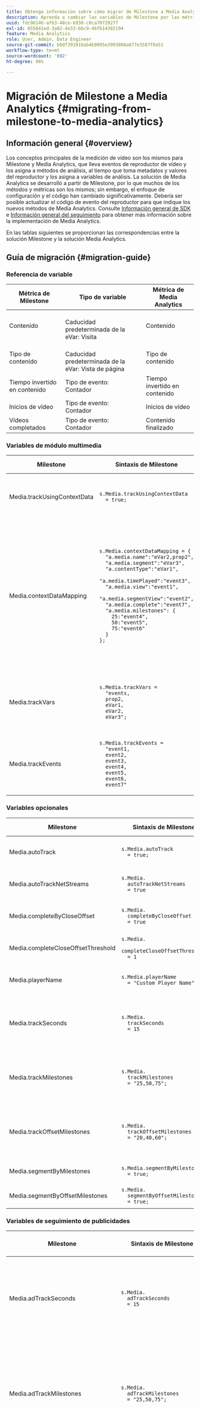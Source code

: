 ```yaml
---
title: Obtenga información sobre cómo migrar de Milestone a Media Analytics
description: Aprenda a cambiar las variables de Milestone por las métricas de Media Analytics y los métodos del módulo Milestone por la sintaxis de Media Analytics.
uuid: fdc96146-af63-48ce-b938-c0ca70729277
exl-id: 655841ed-3a02-4e33-bbc9-46fb14302194
feature: Media Analytics
role: User, Admin, Data Engineer
source-git-commit: b6df391016ab4b9095e3993808a877e3587f0a51
workflow-type: tm+mt
source-wordcount: '692'
ht-degree: 96%

---
```


# Migración de Milestone a Media Analytics {#migrating-from-milestone-to-media-analytics}

## Información general {#overview}

Los conceptos principales de la medición de vídeo son los mismos para Milestone y Media Analytics, que lleva eventos de reproductor de vídeo y los asigna a métodos de análisis, al tiempo que toma metadatos y valores del reproductor y los asigna a variables de análisis. La solución de Media Analytics se desarrolló a partir de Milestone, por lo que muchos de los métodos y métricas son los mismos; sin embargo, el enfoque de configuración y el código han cambiado significativamente. Debería ser posible actualizar el código de evento del reproductor para que indique los nuevos métodos de Media Analytics. Consulte [Información general de SDK](/help/sdk-implement/setup/setup-overview.md) e [Información general del seguimiento](/help/sdk-implement/track-av-playback/track-core-overview.md) para obtener más información sobre la implementación de Media Analytics.

En las tablas siguientes se proporcionan las correspondencias entre la solución Milestone y la solución Media Analytics.

## Guía de migración {#migration-guide}

### Referencia de variable

| Métrica de Milestone | Tipo de variable | Métrica de Media Analytics |
| --- | --- | --- |
| Contenido | <br>Caducidad predeterminada de la eVar: Visita | Contenido |
| Tipo de contenido | <br>Caducidad predeterminada de la eVar: Vista de página | Tipo de contenido |
| Tiempo invertido en contenido | Tipo de evento: <br>Contador | Tiempo invertido en contenido |
| Inicios de vídeo | Tipo de evento: <br>Contador | Inicios de vídeo |
| Vídeos completados | Tipo de evento: <br>Contador | Contenido finalizado |


### Variables de módulo multimedia

| Milestone | Sintaxis de Milestone | Media Analytics | Sintaxis de Media Analytics |
| --- | --- | --- | --- |
| Media.trackUsingContextData | `s.Media.trackUsingContextData` <br> `  = true;` | N/D | Todos los datos de Media Analytics solo se envían mediante datos de contexto. |
| Media.contextDataMapping | `s.Media.contextDataMapping = {` <br> `  "a.media.name":"eVar2,prop2",` <br> `  "a.media.segment":"eVar3",` <br> `  "a.contentType":"eVar1",` <br> `  "a.media.timePlayed":"event3",` <br> `  "a.media.view":"event1",` <br> `  "a.media.segmentView":"event2",` <br> `  "a.media.complete":"event7",` <br> `  "a.media.milestones": {` <br> `    25:"event4",` <br> `    50:"event5",` <br> `    75:"event6"` <br> `  }` <br> `};` | N/D | Los datos de contexto de Media Analytics se rellenan automáticamente en las variables reservadas. Ya no es necesario asignar eVars, props y eventos en el código de implementación. Los clientes pueden asignar datos de contexto a variables mediante el uso de reglas de procesamiento. |
| Media.trackVars | `s.Media.trackVars =` <br> `  "events,` <br> `  prop2,` <br> `  eVar1,` <br> `  eVar2,` <br> `  eVar3";` | N/D | Ya no es necesario puesto que se realiza mediante variables reservadas y reglas de procesamiento. |
| Media.trackEvents | `s.Media.trackEvents =` <br> `  "event1,` <br> `  event2,` <br> `  event3,` <br> `  event4,` <br> `  event5,` <br> `  event6,` <br> `  event7"` | N/D | Ya no es necesario puesto que se realiza mediante variables reservadas y reglas de procesamiento. |

### Variables opcionales

| Milestone | Sintaxis de Milestone | Media Analytics | Sintaxis de Media Analytics |
| --- | --- | --- | --- |
| Media.autoTrack | `s.Media.autoTrack` <br> `  = true;` | N/D | Ya no proporcionamos asignaciones de reproductor precompiladas. |
| Media.autoTrackNetStreams | `s.Media.` <br> `  autoTrackNetStreams` <br> `  = true` | N/D | Ya no proporcionamos asignaciones de reproductor precompiladas. |
| Media.completeByCloseOffset | `s.Media.` <br> `  completeByCloseOffset` <br> `  = true` | N/D | La finalización del contenido solo admite un marcador de progreso del 100%. |
| Media.completeCloseOffsetThreshold | `s.Media.` <br> `  completeCloseOffsetThreshold` <br> `  = 1` | N/D | La finalización del contenido solo admite un marcador de progreso del 100%. |
| Media.playerName | `s.Media.playerName` <br> `  = "Custom Player Name"` | Clave de SDK: playerName;<br> Clave de API: media.playerName | `MediaHeartbeatConfig.` <br> `  playerName` |
| Media.trackSeconds | `s.Media.` <br> `  trackSeconds` <br> `  = 15` | N/D | Media Analytics tiene establecido 10 segundos para el contenido y 1 segundo para los anuncios. No hay más opciones disponibles. |
| Media.trackMilestones | `s.Media.` <br> `  trackMilestones` <br> `  = "25,50,75";` | N/D | Media Analytics siempre realiza un seguimiento de los marcadores de progreso en el 10 %, 25 %, 50 %, 75 % y 95 %. |
| Media.trackOffsetMilestones | `s.Media.` <br> `  trackOffsetMilestones` <br> `  = "20,40,60";` | N/D | Media Analytics siempre realiza un seguimiento de los marcadores de progreso en el 10 %, 25 %, 50 %, 75 % y 95 %. |
| Media.segmentByMilestones | `s.Media.segmentByMilestones` <br> `  = true;` | N/D | El seguimiento automático ya no está disponible. |
| Media.segmentByOffsetMilestones | `s.Media.` <br> `  segmentByOffsetMilestones` <br> `  = true;` | N/D | El seguimiento automático ya no está disponible. |

### Variables de seguimiento de publicidades

| Milestone | Sintaxis de Milestone | Media Analytics | Sintaxis de Media Analytics |
| --- | --- | --- | --- |
| Media.adTrackSeconds | `s.Media.` <br> `  adTrackSeconds` <br> `  = 15` | N/D | Media Analytics tiene establecido 10 segundos para el contenido y 1 segundo para los anuncios. No hay más opciones disponibles. |
| Media.adTrackMilestones | `s.Media.` <br> `  adTrackMilestones` <br> `  = "25,50,75";` | N/D | Los marcadores de progreso no se proporcionan de forma predeterminada para las publicidades. Utilice métricas calculadas para crear marcadores de progreso de anuncios. |
| Media.adTrackOffsetMilestones | `s.Media.` <br> `  adTrackOffsetMilestones` <br> `  = "20,40,60";` | N/D | Media Analytics se establece en 1 segundo para las publicidades. No hay más opciones disponibles. |
| Media.adSegmentByMilestones | `s.Media.` <br> `  adSegmentByMilestones` <br> `  = true;` | N/D | El seguimiento automático ya no está disponible. |
| Media.adSegmentByOffsetMilestones | `s.Media.` <br> `  adSegmentByOffsetMilestones` <br> `  = true;` | N/D | El seguimiento automático ya no está disponible. |

### Métodos de módulo multimedia

| Milestone | Sintaxis de Milestone | Media Analytics | Sintaxis de Media Analytics |
| --- | --- | --- | --- |
| Media.open | `s.Media.open(` <br> `  mediaName,` <br> `  mediaLength,` <br> `  mediaPlayerName)` | trackSessionStart | `trackSessionStart(` <br> `  mediaObject,` <br> `  contextData)` |
| mediaName | `mediaName`: (requerido) nombre del vídeo tal como desea que aparezca en informes de vídeo. | name | `createMediaObject(` <br> `  name,` <br> `  mediaId,` <br> `  length,` <br> `  streamType)` |
| mediaLength | `mediaLength`: (requerido) duración del vídeo en segundos. | length | `createMediaObject(` <br> `  name,` <br> `  mediaId,` <br> `  length,` <br> `  streamType)` |
| mediaPlayerName | `mediaPlayerName`: (requerido) nombre del reproductor multimedia que se utilizó para ver el vídeo, tal como desea que aparezca en informes de vídeo. | playerName | `MediaHeartbeatConfig.` <br> `  playerName` |
| Media.openAd | `s.Media.openAd(` <br> `  name,` <br> `  length,` <br> `  playerName,` <br> `  parentName,` <br> `  parentPod,` <br> `  parentPodPosition,` <br> `  CPM)` | trackEvent | `mediaHeartbeat.trackEvent(` <br> `  MediaHeartbeat.` <br> `    Event.` <br> `    AdBreakStart, ` <br> `  adBreakObject);` <br> `...` <br> `trackEvent(` <br> `  MediaHeartbeat.` <br> `    Event.` <br> `    AdStart, ` <br> `  adObject, ` <br> `  adCustomMetadata);` |
| name | `name`: (requerido) nombre o ID del anuncio. | name | `createAdObject(` <br> `  name, ` <br> `  adId, ` <br> `  position, ` <br> `  length)` |
| length | `length`: (requerido) duración del anuncio. | length | `createAdObject(` <br> `  name, ` <br> `  adId, ` <br> `  position, ` <br> `  length)` |
| playerName | `playerName`: (requerido) nombre del reproductor de contenidos que se utilizó para ver el anuncio. | playerName | `MediaHeartbeatConfig.` <br> `  playerName` |
| parentName | `parentName`: Nombre o ID del contenido primario donde está incrustado el anuncio. | N/D | Heredado automáticamente. |
| parentPod | `parentPod`: Posición en el contenido primario en que se reprodujo el anuncio. | position | `createAdBreakObject(` <br> `  name, ` <br> `  position, ` <br> `  startTime)` |
| parentPodPosition | `parentPodPosition`: Posición dentro del pod donde se reproduce el anuncio. | position | `createAdObject(` <br> `  name, ` <br> `  adId, ` <br> `  position, ` <br> `  length)` |
| CPM | `CPM`: CPM o CPM cifrado (con el prefijo “~”) que se aplica a esta reproducción. | N/D | No disponible de forma predeterminada en Media Analytics. |
| Media.click | `s.Media.click(name, offset)` | N/D | Utilice una llamada de análisis de vínculo personalizado para hacer un seguimiento de los clics. |
| Media.close | `s.Media.close(mediaName)` | trackSessionEnd | `trackSessionEnd()` |
| Media.complete | `s.Media.complete(name, offset)` | trackComplete | `trackComplete()` |
| Media.play | `s.Media.play(` <br> `  name,` <br> `  offset,` <br> `  segmentNum,` <br> `  segment, ` <br> `  segmentLength)` | trackPlay | `trackPlay()` |
| Media.stop | `s.Media.stop(mediaName, mediaOffset)` | trackPause<br> o <br>trackEvent | `trackPause()` <br> O bien `trackEvent(` <br> `  MediaHeartbeat.` <br> `  Event.` <br> `  SeekStart)` <br> O bien <br> `trackEvent(` <br> `  MediaHeartbeat.` <br> `  Event.` <br> `  BufferStart);` |
| Media.monitor | `s.Media.monitor(s, media)` | Utilice metadatos personalizados o estándar para establecer variables adicionales. | `var customVideoMetadata = ` <br> `{` <br> `  isUserLoggedIn: ` <br> `    "false",` <br> `  tvStation: ` <br> `    "Sample TV station",` <br> `  programmer: ` <br> `    "Sample programmer"` <br> `};` <br> `...` <br> `var standardVideoMetadata ` <br> `  = {};` <br> `standardVideoMetadata` <br> `  [MediaHeartbeat.` <br> `   VideoMetadataKeys.` <br> `   EPISODE] = ` <br> `  "Sample Episode";` <br> `standardVideoMetadata` <br> `  [MediaHeartbeat.` <br> `   VideoMetadataKeys.` <br> `   SHOW] = "Sample Show";` <br> `...` <br> `mediaObject.setValue(` <br> `  MediaHeartbeat.` <br> `  MediaObjectKey.` <br> `  StandardVideoMetadata, ` <br> `  standardVideoMetadata);` |
| Media.track | `s.Media.track(mediaName)` | N/D | La frecuencia de llamada de seguimiento se configura automáticamente. |
